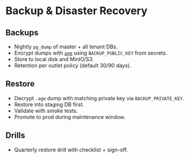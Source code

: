 # Backup & Disaster Recovery

## Backups
- Nightly `pg_dump` of master + all tenant DBs.
- Encrypt dumps with [`age`](https://age-encryption.org/) using
  `BACKUP_PUBLIC_KEY` from secrets.
- Store to local disk and MinIO/S3.
- Retention per outlet policy (default 30/90 days).

## Restore
- Decrypt `.age` dump with matching private key via
  ``BACKUP_PRIVATE_KEY``.
- Restore into staging DB first.
- Validate with smoke tests.
- Promote to prod during maintenance window.

## Drills
- Quarterly restore drill with checklist + sign-off.
